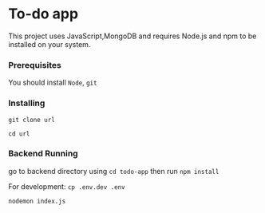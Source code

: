 # To-do app

This project uses JavaScript,MongoDB and requires Node.js and npm to be installed on your system.
### Prerequisites

You should install `Node`, `git`

### Installing

`git clone url`

`cd url`

### Backend Running

go to backend directory using `cd todo-app`
then run `npm install`

For development:
`cp .env.dev .env`

`nodemon index.js`
